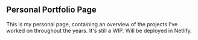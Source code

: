## Personal Portfolio Page

This is my personal page, containing an overview of the projects I've worked on throughout the years. It's still a WIP. Will be deployed in Netlify.
